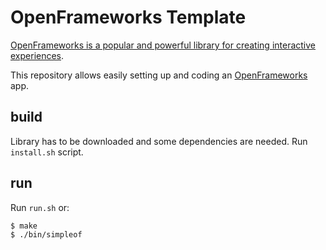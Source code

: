 # OpenFrameworks Template
[OpenFrameworks is a popular and powerful library for creating interactive experiences](https://openframeworks.cc/).

This repository allows easily setting up and coding an [OpenFrameworks]((https://openframeworks.cc/)) app.

## build
Library has to be downloaded and some dependencies are needed.
Run `install.sh` script.

## run
Run `run.sh` or:
```
$ make
$ ./bin/simpleof
```